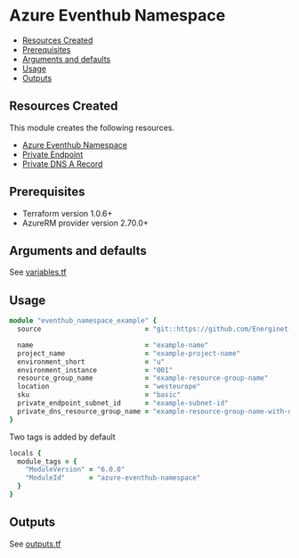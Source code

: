 # Azure Eventhub Namespace

- [Resources Created](#resources-created)
- [Prerequisites](#prerequisites)
- [Arguments and defaults](#arguments-and-defaults)
- [Usage](#usage)
- [Outputs](#outputs)

## Resources Created

This module creates the following resources.

- [Azure Eventhub Namespace](https://registry.terraform.io/providers/hashicorp/azurerm/latest/docs/resources/eventhub_namespace)
- [Private Endpoint](https://registry.terraform.io/providers/hashicorp/azurerm/latest/docs/resources/private_endpoint)
- [Private DNS A Record](https://registry.terraform.io/providers/hashicorp/azurerm/latest/docs/resources/private_dns_a_record)

## Prerequisites

- Terraform version 1.0.6+
- AzureRM provider version 2.70.0+

## Arguments and defaults

See [variables.tf](./variables.tf)

## Usage

```ruby
module "eventhub_namespace_example" { 
  source                          = "git::https://github.com/Energinet-DataHub/geh-terraform-modules.git//azure/eventhub-namespace?ref=6.0.0"

  name                            = "example-name"
  project_name                    = "example-project-name"
  environment_short               = "u"
  environment_instance            = "001"
  resource_group_name             = "example-resource-group-name"
  location                        = "westeurope"
  sku                             = "basic"
  private_endpoint_subnet_id      = "example-subnet-id"
  private_dns_resource_group_name = "example-resource-group-name-with-dns"
}
```

Two tags is added by default

```ruby
locals {
  module_tags = {
    "ModuleVersion" = "6.0.0"
    "ModuleId"      = "azure-eventhub-namespace"
  }
}
```

## Outputs

See [outputs.tf](./outputs.tf)